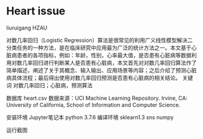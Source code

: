 # Heart issue
 liuruigang HZAU

对数几率回归（Logistic Regression）算法是很常见的利用广义线性模型解决二分类任务的一种方法，是在临床研究中应用最为广泛的统计方法之一。本文基于心脏病患者的各项指标，例如：年龄，性别，心率最大值，是否患有心脏病等数据利用对数几率回归进行判断某人是否患有心脏病，本文首先对对数几率回归算法作了简单描述，阐述了关于其概念、输入输出、应用场景等内容；之后介绍了预测心脏病具体流程；最后得出使用对数几率回归预测是否患有心脏病的相关结论。
关键词	对数几率回归；心脏病，预测算法

数据库
heart.csv
数据来源：UCI Machine Learning Repository. Irvine, CA: University of California, School of Information and Computer Science.

安装环境
Jupyter笔记本
python 3.7.6
编译环境
sklearn1.3
sns
numpy

运行截图

